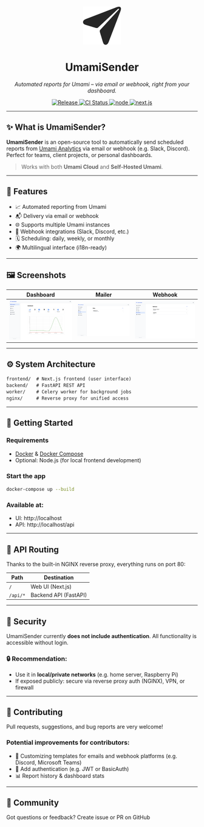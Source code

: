 <p align="center">
  <img src="frontend/public/umamisender.png" alt="UmamiSender Logo" width="100">
</p>

<h1 align="center">UmamiSender</h1>

<p align="center">
  <i>Automated reports for Umami – via email or webhook, right from your dashboard.</i>
</p>

<p align="center">
  <a href="https://github.com/ceviixx/UmamiSender/releases">
    <img src="https://img.shields.io/github/release/ceviixx/UmamiSender.svg" alt="Release" />
  </a>
  <a href="https://github.com/ceviixx/UmamiSender/actions">
    <img src="https://img.shields.io/github/actions/workflow/status/ceviixx/UmamiSender/ci.yml" alt="CI Status" />
  </a>
  <a href="#">
    <img src="https://img.shields.io/badge/node-20.19.x-brightgreen" alt="node" />
  </a>
  <a href="#">
    <img src="https://img.shields.io/badge/Next.js-14.2.30-blue" alt="next.js" />
  </a>
</p>

---

## ✨ What is UmamiSender?

**UmamiSender** is an open-source tool to automatically send scheduled reports from [Umami Analytics](https://umami.is) via email or webhook (e.g. Slack, Discord).  
Perfect for teams, client projects, or personal dashboards.

> Works with both **Umami Cloud** and **Self-Hosted Umami**.

---

## 🧩 Features

- 📈 Automated reporting from Umami
- 📬 Delivery via email or webhook
- 🌐 Supports multiple Umami instances
- 🔗 Webhook integrations (Slack, Discord, etc.)
- 🗓 Scheduling: daily, weekly, or monthly
- 🌍 Multilingual interface (i18n-ready)

---

## 🖼 Screenshots

| Dashboard | Mailer | Webhook |
|----------|---------------|------------------------|
| ![](docs/screenshots/01_dashboard.png) | ![](docs/screenshots/04_mailer.png) | ![](docs/screenshots/05_webhook.png) |

---

## ⚙️ System Architecture

```txt
frontend/  # Next.js frontend (user interface)
backend/   # FastAPI REST API
worker/    # Celery worker for background jobs
nginx/     # Reverse proxy for unified access
```

---

## 🚀 Getting Started

### Requirements

- [Docker](https://www.docker.com/) & [Docker Compose](https://docs.docker.com/compose/)
- Optional: Node.js (for local frontend development)

### Start the app

```bash
docker-compose up --build
```

### Available at:

- UI: http://localhost  
- API: http://localhost/api

---

## 🔁 API Routing

Thanks to the built-in NGINX reverse proxy, everything runs on port 80:

| Path      | Destination          |
|-----------|----------------------|
| `/`       | Web UI (Next.js)     |
| `/api/*`  | Backend API (FastAPI)|

---

## 🔐 Security

UmamiSender currently **does not include authentication**. All functionality is accessible without login.

### 🔒 Recommendation:

- Use it in **local/private networks** (e.g. home server, Raspberry Pi)
- If exposed publicly: secure via reverse proxy auth (NGINX), VPN, or firewall

---

## 🤝 Contributing

Pull requests, suggestions, and bug reports are very welcome!

### Potential improvements for contributors:

- 🧩 Customizing templates for emails and webhook platforms (e.g. Discord, Microsoft Teams)
- 🔑 Add authentication (e.g. JWT or BasicAuth)
- 📊 Report history & dashboard stats

---

## 💬 Community

Got questions or feedback? Create issue or PR on GitHub